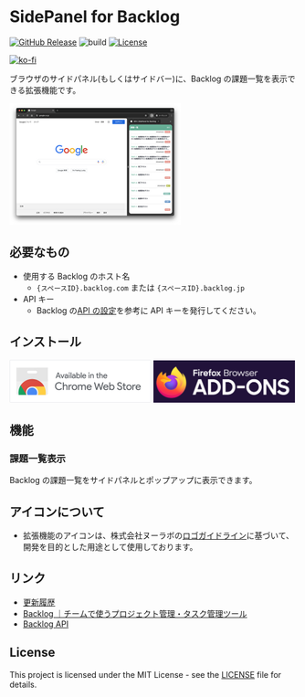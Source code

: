 # SidePanel for Backlog

[![GitHub Release](https://img.shields.io/github/v/release/ryohidaka/sidepanel-for-backlog?logo=chromewebstore)](https://github.com/ryohidaka/sidepanel-for-backlog/releases/)
![build](https://github.com/ryohidaka/sidepanel-for-backlog/workflows/Build/badge.svg)
[![License](https://img.shields.io/badge/license-MIT-blue.svg)](https://opensource.org/licenses/MIT)

[![ko-fi](https://ko-fi.com/img/githubbutton_sm.svg)](https://ko-fi.com/B0B6TVH92)

ブラウザのサイドパネル(もしくはサイドバー)に、Backlog の課題一覧を表示できる拡張機能です。

![サンプル画像](./docs/images/sample.png)

## 必要なもの

- 使用する Backlog のホスト名
  - `{スペースID}.backlog.com` または `{スペースID}.backlog.jp`
- API キー
  - Backlog の[API の設定](https://support-ja.backlog.com/hc/ja/articles/360035641754-API%E3%81%AE%E8%A8%AD%E5%AE%9A)を参考に API キーを発行してください。

## インストール

[<img src="./docs/images/store/chrome-web-store.png" alt="Available in the Chrome Web Store" width="248" />](https://chromewebstore.google.com/detail/sidepanel-for-backlog/hfikeaeeajgbcfgfdldpkhakkhbcaocp)
[<img src="./docs/images/store/firefox-add-ons.png" alt="Firefox Browser ADD-ONS" width="248" />](https://addons.mozilla.org/ja/firefox/addon/backlog/)

<!-- [<img src="./docs/images/store/microsoft.webp" alt="Microsoft Edge Addons" width="248" />](https://microsoftedge.microsoft.com/...) -->

## 機能

### 課題一覧表示

Backlog の課題一覧をサイドパネルとポップアップに表示できます。

## アイコンについて

- 拡張機能のアイコンは、株式会社ヌーラボの[ロゴガイドライン](https://nulab.com/ja/about/logo/)に基づいて、開発を目的とした用途として使用しております。

## リンク

- [更新履歴](./CHANGELOG.md)
- [Backlog ｜チームで使うプロジェクト管理・タスク管理ツール](https://backlog.com/ja/)
- [Backlog API](https://developer.nulab.com/docs/backlog#)

## License

This project is licensed under the MIT License - see the [LICENSE](LICENSE) file for details.
